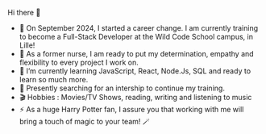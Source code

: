 Hi there 👋

- 🔭 On September 2024, I started a career change. I am currently training to become a Full-Stack Developer at the Wild Code School campus, in Lille!
- 💊 As a former nurse, I am ready to put my determination, empathy and flexibility to every project I work on.
- 🌱 I’m currently learning JavaScript, React, Node.Js, SQL and ready to learn so much more.
- 🔎 Presently searching for an intership to continue my training.
- 🎬 Hobbies : Movies/TV Shows, reading, writing and listening to music
- ⚡ As a huge Harry Potter fan, I assure you that working with me will bring a touch of magic to your team! 🪄

